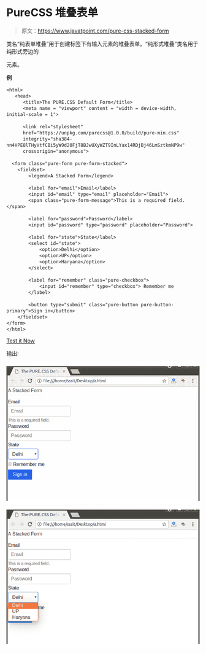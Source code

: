 # PureCSS 堆叠表单

> 原文：<https://www.javatpoint.com/pure-css-stacked-form>

类名“纯表单堆叠”用于创建标签下有输入元素的堆叠表单。“纯形式堆叠”类名用于纯形式旁边的

<form>元素。</form>

**例**

```
<html>
   <head>
      <title>The PURE.CSS Default Form</title>
      <meta name = "viewport" content = "width = device-width, initial-scale = 1">

      <link rel="stylesheet" 
	  href="https://unpkg.com/purecss@1.0.0/build/pure-min.css" 
	  integrity="sha384-nn4HPE8lTHyVtfCBi5yW9d20FjT8BJwUXyWZT9InLYax14RDjBj46LmSztkmNP9w" 
	  crossorigin="anonymous">

  <form class="pure-form pure-form-stacked">
    <fieldset>
        <legend>A Stacked Form</legend>

        <label for="email">Email</label>
        <input id="email" type="email" placeholder="Email">
        <span class="pure-form-message">This is a required field.</span>

        <label for="password">Password</label>
        <input id="password" type="password" placeholder="Password">

        <label for="state">State</label>
        <select id="state">
            <option>Delhi</option>
            <option>UP</option>
            <option>Haryana</option>
        </select>

        <label for="remember" class="pure-checkbox">
            <input id="remember" type="checkbox"> Remember me
        </label>

        <button type="submit" class="pure-button pure-button-primary">Sign in</button>
    </fieldset>
</form>
</html>

```

[Test it Now](https://www.javatpoint.com/oprweb/test.jsp?filename=purecssforms3)

输出:

![PureCSS Forms 3](img/4375f9fb40a5bc82bb51f7acfd038e9e.png)
![PureCSS Forms 4](img/3b2d9323a6374d7b4a49f1ed44a4acf7.png)
